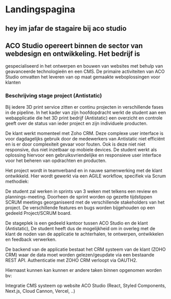 # Landingspagina
## hey im jafar de stagaire bij aco studio 


## ACO Studio opereert binnen de sector van webdesign en ontwikkeling. Het bedrijf is
gespecialiseerd in het ontwerpen en bouwen van websites met behulp van geavanceerde
technologieën en een CMS. De primaire activiteiten van ACO Studio omvatten het leveren van
op maat gemaakte weboplossingen voor klanten


### Beschrijving stage project (Antistatic)

Bij iedere 3D print service zitten er continu projecten in verschillende fases in de pipeline. In het kader van zijn hoofdopdracht werkt de student aan een webapplicatie die het 3D print bedrijf (Antistatic) een overzicht en controle geeft over de status van ieder project en zijn individuele producten.   

De klant werkt momenteel met Zoho CRM. Deze complexe user interface is voor dagdagelijks gebruik door de medewerkers van Antistatic niet efficiënt en is er door complexiteit gevaar voor fouten. Ook is deze niet niet responsive, dus niet inzetbaar op mobiele devices.  De student werkt als oplossing hiervoor een gebruiksvriendelijke en responsieve user interface voor het beheren van opdrachten en producten. 

Het project wordt in teamverband en in nauwe samenwerking met de klant ontwikkeld. Hier wordt gewerkt via een AGILE workflow, specifiek via Scrum methodiek:  

De student zal werken in sprints van 3 weken met telkens een review en plannings-meeting. Doorheen de sprint worden op gezette tijdstippen SCRUM meetings georganiseerd met de verschillende stakeholders van het project. De verschillende features en bugs worden bijgehouden op een gedeeld Project/SCRUM board.  

De stageplek is een gedeeld kantoor tussen ACO Studio en de klant (Antistatic), De student heeft dus de mogelijkheid om in overleg met de klant de noden van de applicatie te achterhalen, te ontwerpen, ontwikkelen en feedback verwerken.   

De backend van de applicatie bestaat het CRM systeem van de klant (ZOHO CRM) waar de data moet worden gelezen/geupdate via een bestaande REST API. Authenticatie met ZOHO CRM verloopt via OAUTH2.  

Hiernaast kunnen kan kunnen er andere taken binnen opgenomen worden bv:  

Integratie CMS systeem op website ACO Studio (React, Styled Components, Next.js, Cloud Cannon, Vercel, ..)	

